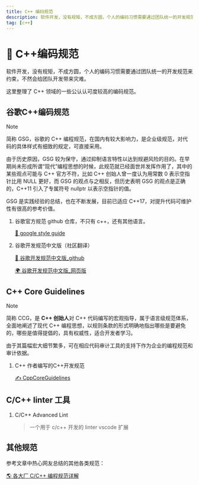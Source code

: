 ```yaml
---
title: C++ 编码规范
description: 软件开发，没有规矩，不成方圆，个人的编码习惯需要通过团队统一的开发规范来约束，不然会给团队开发带来灾难。这里整理了一份 C++ 领域的编码规范。
tag: [c++]
---
```


# :star2: C++编码规范



软件开发，没有规矩，不成方圆，个人的编码习惯需要通过团队统一的开发规范来约束，不然会给团队开发带来灾难。

这里整理了 C++ 领域的一些公认认可度较高的编码规范。



## 谷歌C++编码规范



> [!NOTE] 
>
> 简称 GSG，谷歌的 C++ 编程规范，在国内有较大影响力，是企业级规范，对代码的具体样式有细致的规定，可直接采用。
>
> 由于历史原因，GSG 较为保守，通过抑制语言特性以达到规避风险的目的。在早期尚未形成所谓“现代”编程思想的时候，此规范就已经面世并发挥作用了，其中的某些观点可能与 C++ 官方不符，比如 C++ 创始人曾一度认为用常数 0 表示空指针比用 NULL 更好，而 GSG 的观点与之相反，但历史表明 GSG 的观点是正确的，C++11 引入了专属符号 nullptr 以表示空指针的值。
>
> GSG 是实践经验的总结，也在不断发展，目前已适应 C++17，对提升代码可维护性有很高的参考价值。




1. 谷歌官方规范 github 仓库，不只有 c++，还有其他语言。

   [:book: google style guide](https://github.com/google/styleguide)

2. 谷歌开发规范中文版（社区翻译）

   [:book:  谷歌开发规范中文版_github](https://github.com/zh-google-styleguide/zh-google-styleguide)

   [:earth_africa: 谷歌开发规范中文版_网页版](https://zh-google-styleguide.readthedocs.io/en/latest/contents.html)



## C++ Core Guidelines



> [!NOTE]
>
> 简称 CCG，是 **C++ 创始人**对 C++ 代码编写的宏观指导，属于语言级规范体系，全面地阐述了现代 C++ 编程思想，以规则条款的形式明确地指出哪些是要避免的，哪些是值得提倡的，具有权威性，适合开发者学习。
>
> 由于其篇幅宏大细节繁多，可在相应代码审计工具的支持下作为企业的编程规范和审计依据。

1. C++ 作者编写的C++开发规范

   [:writing_hand: CppCoreGuidelines](http://isocpp.github.io/CppCoreGuidelines/CppCoreGuidelines)




## C/C++ linter 工具

1. C/C++ Advanced Lint

   > 一个用于 c/c++ 开发的 linter  vscode 扩展
   > 


## 其他规范

参考文章中热心网友总结的其他各类规范：

[:earth_americas: 各大厂 C/C++ 编程规范详解](https://www.cnblogs.com/lucky-bubble/p/16037810.html)



